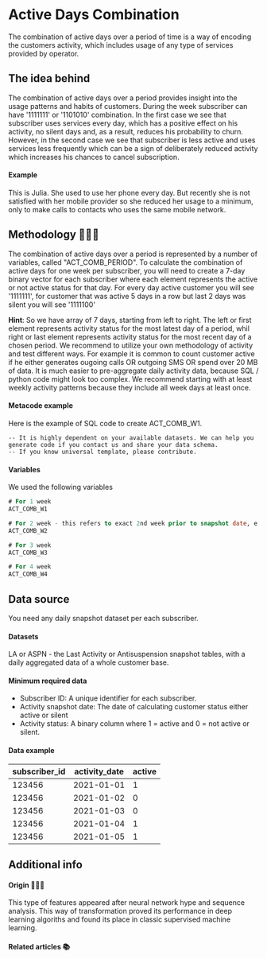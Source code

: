  
<!--
NAME: Active Days Combination
TAGS
Industries: Telecom
Tasks: Churn prediction, LTV
Sources: FeatureHub.AI
Entities: Active Days
 -->
 
# Active Days Combination

The combination of active days over a period of time is a way of encoding the customers activity, which includes usage of any type of services provided by operator.

## The idea behind

The combination of active days over a period provides insight into the usage patterns and habits of customers. During the week subscriber can have '1111111' or '1101010' combination. In the first case we see that subscriber uses services every day, which has a positive effect on his activity, no silent days and, as a result, reduces his probability to churn. However, in the second case we see that subscriber is less active and uses services less frequently which can be a sign of deliberately reduced activity which increases his chances to cancel subscription.

#### Example 

This is Julia. She used to use her phone every day. But recently she is not satisfied with her mobile provider so she reduced her usage to a minimum, only to make calls to contacts who uses the same mobile network.  


## Methodology 👨🏻‍💻

The combination of active days over a period is represented by a number of variables, called "ACT_COMB_PERIOD". 
To calculate the combination of active days for one week per subscriber, you will need to create a 7-day binary vector for each subscriber where each element represents the active or not active status for that day. For every day active customer you will see '1111111', for customer that was active 5 days in a row but last 2 days was silent you will see '1111100'

**Hint**: So we have array of 7 days, starting from left to right. The left or first element represents activity status for the most latest day of a period, whil right or last element represents activity status for the most recent day of a chosen period. We recommend to utilize your own methodology of activity and test different ways. For example it is common to count customer active if he either generates ougoing calls OR outgoing SMS OR spend over 20 MB of data. It is much easier to pre-aggregate daily activity data, because SQL / python code might look too complex. We recommend starting with at least weekly activity patterns because they include all week days at least once.


#### Metacode example

Here is the example of SQL code to create ACT_COMB_W1.

```
-- It is highly dependent on your available datasets. We can help you generate code if you contact us and share your data schema. 
-- If you know universal template, please contribute.

```

#### Variables

We used the following variables

```sql
# For 1 week
ACT_COMB_W1

# For 2 week - this refers to exact 2nd week prior to snapshot date, e.g. event_date between current_date - 15 and current_date - 8
ACT_COMB_W2

# For 3 week
ACT_COMB_W3

# For 4 week
ACT_COMB_W4
```

## Data source

You need any daily snapshot dataset per each subscriber.

#### Datasets

LA or ASPN - the Last Activity or Antisuspension snapshot tables, with a daily aggregated data of a whole customer base.


#### Minimum required data

- Subscriber ID: A unique identifier for each subscriber.
- Activity snapshot date: The date of calculating customer status either active or silent
- Activity status: A binary column where 1 = active and 0 = not active or silent.

#### Data example
| subscriber_id | activity_date       | active |
|----------------|---------------------|--------|
| 123456         | 2021-01-01           |  1      |
| 123456         | 2021-01-02          | 0      |
| 123456         | 2021-01-03           | 0      |
| 123456         | 2021-01-04           |  1      |
| 123456         | 2021-01-05           |  1      |


## Additional info

#### Origin 🕵🏻‍♂️

This type of features appeared after neural network hype and sequence analysis. This way of transformation proved its performance in deep learning algoriths and found its place in classic supervised machine learning.

#### Related articles 📚
